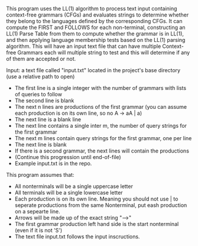 This program uses the LL(1) algorithm to process text input containing context-free grammars (CFGs) and evaluates strings to determine whether they belong to the languages defined by the corresponding CFGs. It can compute the FIRST and FOLLOWS for each non-terminal, constructing an LL(1) Parse Table from them to compute whether the grammar is in LL(1), and then applying language membership tests based on the LL(1) parsing algorithm.
This will have an input text file that can have multiple Context-free Grammars each will multiple string to test and this will determine if any of them are accepted or not.

Input: a text file called "input.txt" located in the project's base directory (use a relative path to open)
- The first line is a single integer with the number of grammars with lists of queries to follow
- The second line is blank
- The next n lines are productions of the first grammar (you can assume each production is on its own line, so no A -> aA | a)
- The next line is a blank line
- The next line contains a single inter m, the number of query strings for the first grammar
- The next m lines contain query strings for the first grammar, one per line
- The next line is blank
- If there is a second grammar, the next lines will contain the productions
- (Continue this progression until end-of-file)
- Example input.txt is in the repo.

This program assumes that:
- All nonterminals will be a single uppercase letter
- All terminals will be a single lowercase letter
- Each production is on its own line. Meaning you should not use | to seperate productions from the same Nonterminal, put eash production on a sepearte line.
- Arrows will be made up of the exact string "-->"
- The first grammar production left hand side is the start nonterminal (even if it is not 'S')
- The text file input.txt follows the input inscructions.
